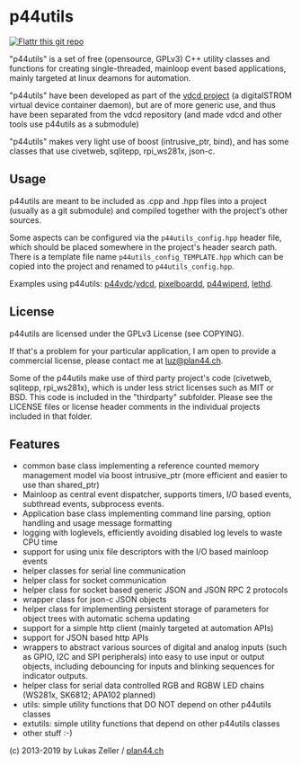 
p44utils
========

[![Flattr this git repo](http://api.flattr.com/button/flattr-badge-large.png)](https://flattr.com/submit/auto?user_id=luz&url=https://github.com/plan44/p44utils&title=p44utils&language=&tags=github&category=software) 

"p44utils" is a set of free (opensource, GPLv3) C++ utility classes and functions for creating single-threaded, mainloop event based applications, mainly targeted at linux deamons for automation.

"p44utils" have been developed as part of the [vdcd project](https://github.com/plan44/vdcd) (a digitalSTROM virtual device container daemon), but are of more generic use, and thus have been separated from the vdcd repository (and made vdcd and other tools use p44utils as a submodule)

"p44utils" makes very light use of boost (intrusive\_ptr, bind), and has some classes that use civetweb, sqlitepp, rpi_ws281x, json-c.

Usage
-----
p44utils are meant to be included as .cpp and .hpp files into a project (usually as a git submodule) and compiled together with the project's other sources.

Some aspects can be configured via the `p44utils_config.hpp` header file, which should be placed somewhere in the project's header search path. There is a template file name `p44utils_config_TEMPLATE.hpp` which can be copied into the project and renamed to `p44utils_config.hpp`.

Examples using p44utils: [p44vdc](https://github.com/plan44/p44vdc)/[vdcd](https://github.com/plan44/vdcd), [pixelboardd](https://github.com/plan44/pixelboardd), [p44wiperd](https://github.com/plan44/p44wiperd), [lethd](https://github.com/plan44/lethd).

License
-------

p44utils are licensed under the GPLv3 License (see COPYING).

If that's a problem for your particular application, I am open to provide a commercial license, please contact me at [luz@plan44.ch](mailto:luz@plan44.ch).

Some of the p44utils make use of third party project's code (civetweb, sqlitepp, rpi_ws281x), which is under less strict licenses such as MIT or BSD. This code is included in the "thirdparty" subfolder. Please see the LICENSE files or license header comments in the individual projects included in that folder.


Features
--------

- common base class implementing a reference counted memory management model via boost intrusive\_ptr (more efficient and easier to use than shared\_ptr)
- Mainloop as central event dispatcher, supports timers, I/O based events, subthread events, subprocess events.
- Application base class implementing command line parsing, option handling and usage message formatting
- logging with loglevels, efficiently avoiding disabled log levels to waste CPU time
- support for using unix file descriptors with the I/O based mainloop events
- helper classes for serial line communication
- helper class for socket communication
- helper class for socket based generic JSON and JSON RPC 2 protocols
- wrapper class for json-c JSON objects
- helper class for implementing persistent storage of parameters for object trees with automatic schema updating
- support for a simple http client (mainly targeted at automation APIs)
- support for JSON based http APIs
- wrappers to abstract various sources of digital and analog inputs (such as GPIO, I2C and SPI peripherals) into easy to use input or output objects, including debouncing for inputs and blinking sequences for indicator outputs.
- helper class for serial data controlled RGB and RGBW LED chains (WS281x, SK6812; APA102 planned)
- utils: simple utility functions that DO NOT depend on other p44utils classes
- extutils: simple utility functions that depend on other p44utils classes
- other stuff :-)

(c) 2013-2019 by Lukas Zeller / [plan44.ch](http://www.plan44.ch/opensource)
